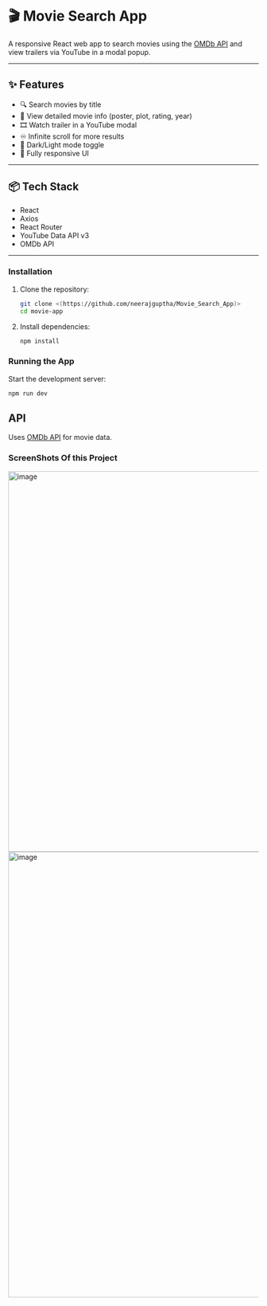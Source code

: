 # 🎬 Movie Search App

A responsive React web app to search movies using the [OMDb API](http://www.omdbapi.com/) and view trailers via YouTube in a modal popup.

---

## ✨ Features

- 🔍 Search movies by title
- 📄 View detailed movie info (poster, plot, rating, year)
- 🎞️ Watch trailer in a YouTube modal
- ♾️ Infinite scroll for more results
- 🎨 Dark/Light mode toggle
- 📱 Fully responsive UI

---

## 📦 Tech Stack

- React
- Axios
- React Router
- YouTube Data API v3
- OMDb API
  

---
### Installation

1. Clone the repository:
   ```sh
   git clone <(https://github.com/neerajguptha/Movie_Search_App)>
   cd movie-app
   ```
2. Install dependencies:
   ```sh
   npm install
     ```

### Running the App

Start the development server:
```sh
npm run dev
```
## API

Uses [OMDb API](https://www.omdbapi.com/) for movie data.

### ScreenShots  Of this Project 
<img width="639" height="764" alt="image" src="https://github.com/user-attachments/assets/99572aa3-3cd9-4379-b43e-81da6e043397" />

<img width="1893" height="895" alt="image" src="https://github.com/user-attachments/assets/bb1c8015-70b7-4bec-a70d-bef97cbe3938" />
